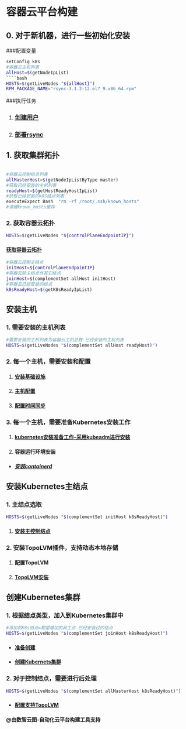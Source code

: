 # 容器云平台构建

## 0. 对于新机器，进行一些初始化安装
###配置变量
```bash
setConfig k8s
#容器云主机列表
allHost=$(getNodeIpList)
````bash
HOSTS=$(getLiveNodes "${allHost}")
RPM_PACKAGE_NAME="rsync-3.1.2-12.el7_9.x86_64.rpm"
```

###执行任务
1. ### [创建用户](../mop/deploy/createUser.md)
2. ### [部署rsync](../mop/deploy/installRpm.md)

## 1. 获取集群拓扑

````bash

#容器云控制结点列表
allMasterHost=$(getNodeIpListByType master)
#获取已经安装的主机列表
readyHost=$(getHostReadyHostIpList)
#获取已经安装的k8S结点列表
executeExpect Bash  "rm -rf /root/.ssh/known_hosts"
#清理known_hosts缓存
````
### 2. 获取容器云拓扑
````bash
HOSTS=$(getLiveNodes "${controlPlaneEndpointIP}")
````

#### [获取容器云拓扑](../mop/deploy/getK8sInfo.md)

````bash
#容器云控制主结点
initHost=${controlPlaneEndpointIP}
#容器云除主结点外其它结点
joinHost=$(complementSet allHost initHost)
#容器云已经安装的结点
k8sReadyHost=$(getK8sReadyIpList)
````

## 安装主机

### 1. 需要安装的主机列表

````bash
#需要安装的主机列表为容器云主机总数-已经安装的主机列表
HOSTS=$(getLiveNodes "$(complementSet allHost readyHost)")
````

### 2. 每一个主机，需要安装和配置

1.   #### [安装基础设施](../mop/deploy/prepareHostInstall.md)
1.   #### [主机配置](../mop/deploy/configHost.md)
1.   #### [配置时间同步](../mop/deploy/setupChrony.md)

### 3. 每一个主机，需要准备Kubernetes安装工作

1.   #### [kubernetes安装准备工作-采用kubeadm进行安装](../mop/deploy/prepareK8s.md)
1.   #### 容器运行环境安装

-  ##### [安装containerd](../mop/deploy/installContainerd.md)

## 安装Kubernetes主结点

### 1. 主结点选取

````bash
HOSTS=$(getLiveNodes "$(complementSet initHost k8sReadyHost)")
````

1. #### [安装主控制结点](../mop/deploy/initK8s.md)

### 2. 安装TopoLVM插件，支持动态本地存储
1. #### 配置TopoLVM
1. #### [TopoLVM安装](../mop/paas/topolvm.md)


## 创建Kubernetes集群

### 1. 根据结点类型，加入到Kubernetes集群中

````bash
#添加的K8s结点=期望增加的非主点-已经安装过的结点
HOSTS=$(getLiveNodes "$(complementSet joinHost k8sReadyHost)")
````

- #### [准备创建](../mop/deploy/prepareJoinK8s.md)
- #### [创建Kubernets集群](../mop/deploy/joinK8s.md)

### 2. 对于控制结点，需要进行后处理

````bash
HOSTS=$(getLiveNodes "$(complementSet allMasterHost k8sReadyHost)")

````

- #### [配置支持TopoLVM](../mop/paas/topolvmjoin.md)


#### @由数智云图-自动化云平台构建工具支持